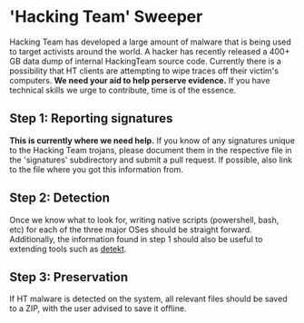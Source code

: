 # 'Hacking Team' Sweeper

Hacking Team has developed a large amount of malware that is being used to target activists around the world. A hacker has recently released a 400+ GB data dump of internal HackingTeam source code. Currently there is a possibility that HT clients are attempting to wipe traces off their victim's computers. **We need your aid to help perserve evidence.** If you have technical skills we urge to contribute, time is of the essence.

Step 1: Reporting signatures
--------------
**This is currently where we need help.** If you know of any signatures unique to the Hacking Team trojans, please document them in the respective file in the 'signatures' subdirectory and submit a pull request. If possible, also link to the file where you got this information from.

Step 2: Detection
--------------
Once we know what to look for, writing native scripts (powershell, bash, etc) for each of the three major OSes should be straight forward. Additionally, the information found in step 1 should also be useful to extending tools such as [detekt](https://github.com/botherder/detekt).

Step 3: Preservation
--------------
If HT malware is detected on the system, all relevant files should be saved to a ZIP, with the user advised to save it offline.
